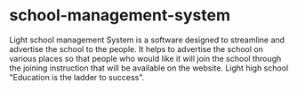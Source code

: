 # school-management-system
Light school management System  is a software  designed to streamline and advertise the school to the people. It helps to advertise the school on various places so that people who would like it will join the school through the joining instruction that will be available on the website. Light high school "Education is the ladder to success".    
